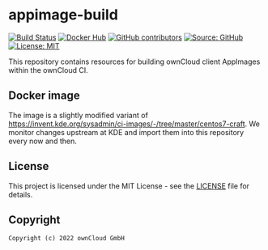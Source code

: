 # appimage-build

[![Build Status](https://img.shields.io/drone/build/owncloud-ci/appimage-build?logo=drone&server=https%3A%2F%2Fdrone.owncloud.com)](https://drone.owncloud.com/owncloud-ci/appimage-build)
[![Docker Hub](https://img.shields.io/docker/v/owncloudci/appimage-build?logo=docker&label=dockerhub&sort=semver&logoColor=white)](https://hub.docker.com/r/owncloudci/appimage-build)
[![GitHub contributors](https://img.shields.io/github/contributors/owncloud-ci/appimage-build)](https://github.com/owncloud-ci/appimage-build/graphs/contributors)
[![Source: GitHub](https://img.shields.io/badge/source-github-blue.svg?logo=github&logoColor=white)](https://github.com/owncloud-ci/appimage-build)
[![License: MIT](https://img.shields.io/github/license/owncloud-ci/appimage-build)](https://github.com/owncloud-ci/appimage-build/blob/master/LICENSE)

This repository contains resources for building ownCloud client AppImages within the ownCloud CI.

## Docker image

The image is a slightly modified variant of https://invent.kde.org/sysadmin/ci-images/-/tree/master/centos7-craft. We monitor changes upstream at KDE and import them into this repository every now and then.

## License

This project is licensed under the MIT License - see the [LICENSE](https://github.com/owncloud-ci/appimage-build/blob/master/LICENSE) file for details.

## Copyright

```Text
Copyright (c) 2022 ownCloud GmbH
```
